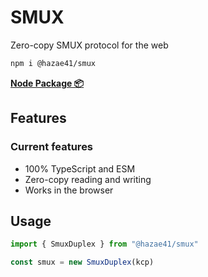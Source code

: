 # SMUX

Zero-copy SMUX protocol for the web

```bash
npm i @hazae41/smux
```

[**Node Package 📦**](https://www.npmjs.com/package/@hazae41/smux)

## Features

### Current features
- 100% TypeScript and ESM
- Zero-copy reading and writing
- Works in the browser

## Usage

```typescript
import { SmuxDuplex } from "@hazae41/smux"

const smux = new SmuxDuplex(kcp)
```